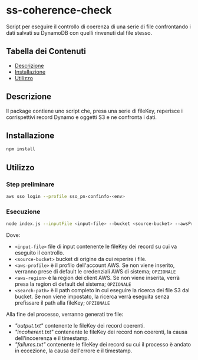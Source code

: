# ss-coherence-check

Script per eseguire il controllo di coerenza di una serie di file confrontando i dati salvati su DynamoDB con quelli rinvenuti dal file stesso.

## Tabella dei Contenuti

- [Descrizione](#descrizione)
- [Installazione](#installazione)
- [Utilizzo](#utilizzo)

## Descrizione

Il package contiene uno script che, presa una serie di fileKey, reperisce i corrispettivi record Dynamo e oggetti S3 e ne confronta i dati.

## Installazione

```bash
npm install
```

## Utilizzo

### Step preliminare

```bash
aws sso login --profile sso_pn-confinfo-<env>
```

### Esecuzione

```bash
node index.js --inputFile <input-file> --bucket <source-bucket> --awsProfile <aws-profile> --awsRegion <aws-region> --searchPath <search-path>
```

Dove:

- `<input-file>` file di input contenente le fileKey dei record su cui va eseguito il controllo.
- `<source-bucket>` bucket di origine da cui reperire i file.
- `<aws-profile>` è il profilo dell'account AWS. Se non viene inserito, verranno prese di default le credenziali AWS di sistema; `OPZIONALE`
- `<aws-region>` è la region dei client AWS. Se non viene inserita, verrà presa la region di default del sistema; `OPZIONALE`
- `<search-path>` è il path completo in cui eseguire la ricerca dei file S3 dal bucket. Se non viene impostato, la ricerca verrà eseguita senza prefissare il path alla fileKey; `OPZIONALE`

Alla fine del processo, verranno generati tre file:

- _"output.txt"_ contenente le fileKey dei record coerenti.
- _"incoherent.txt"_ contenente le fileKey dei record non coerenti, la causa dell'incoerenza e il timestamp.
- _"failures.txt"_ contenente le fileKey dei record su cui il processo è andato in eccezione, la causa dell'errore e il timestamp.